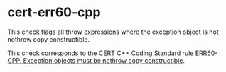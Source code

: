 cert-err60-cpp
==============

This check flags all throw expressions where the exception object is not
nothrow copy constructible.

This check corresponds to the CERT C++ Coding Standard rule [ERR60-CPP.
Exception objects must be nothrow copy
constructible](https://www.securecoding.cert.org/confluence/display/cplusplus/ERR60-CPP.+Exception+objects+must+be+nothrow+copy+constructible).
